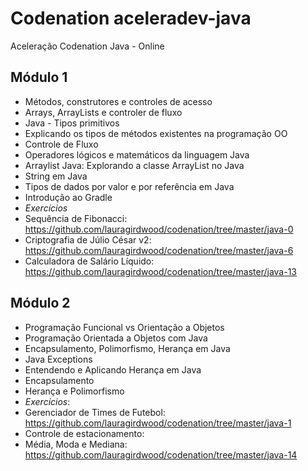 # Codenation aceleradev-java
Aceleração Codenation Java - Online

## Módulo 1
* Métodos, construtores e controles de acesso
* Arrays, ArrayLists e controler de fluxo
* Java - Tipos primitivos
* Explicando os tipos de métodos existentes na programação OO
* Controle de Fluxo
* Operadores lógicos e matemáticos da linguagem Java
* Arraylist Java: Explorando a classe ArrayList no Java
* String em Java
* Tipos de dados por valor e por referência em Java
* Introdução ao Gradle
* *Exercícios*
* Sequência de Fibonacci: https://github.com/lauragirdwood/codenation/tree/master/java-0
* Criptografia de Júlio César v2: https://github.com/lauragirdwood/codenation/tree/master/java-6
* Calculadora de Salário Líquido: https://github.com/lauragirdwood/codenation/tree/master/java-13

## Módulo 2
* Programação Funcional vs Orientação a Objetos
* Programação Orientada a Objetos com Java
* Encapsulamento, Polimorfismo, Herança em Java
* Java Exceptions
* Entendendo e Aplicando Herança em Java
* Encapsulamento
* Herança e Polimorfismo
* *Exercícios*:
* Gerenciador de Times de Futebol: https://github.com/lauragirdwood/codenation/tree/master/java-1 
* Controle de estacionamento: 
* Média, Moda e Mediana: https://github.com/lauragirdwood/codenation/tree/master/java-14

